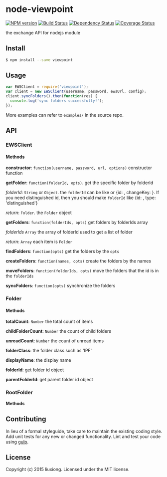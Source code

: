 # node-viewpoint
[![NPM version][npm-image]][npm-url] [![Build Status][travis-image]][travis-url] [![Dependency Status][daviddm-image]][daviddm-url] [![Coverage Status][coveralls-image]][coveralls-url]

the exchange API for nodejs module


## Install

```bash
$ npm install --save viewpoint
```


## Usage

```javascript
var EWSClient = require('viewpoint');
var client = new EWSClient(username, password, ewsUrl, config);
client.syncFolders().then(function(res) {
  console.log('sync folders successfully!');
});
```

More examples can refer to `examples/` in the source repo.

## API

### EWSClient

#### Methods

**constructor**: `function(username, password, url, options)` constructor function

**getFolder**: `function(folderId, opts)`. get the specific folder by folderId

  *folderId*: `String` or `Object`. the `folderId` can be like <id> or {id: <id>, changeKey: <key>}. If you need distinguished id, then you should make `folderId` like {id: <id>, type: 'distinguished'}

  *return*: `Folder`. the `Folder` object

**getFolders**: `function(folderIds, opts)` get folders by folderIds array

  *folderIds* `Array` the array of folderId used to get a list of folder

  *return*: `Array` each item is `Folder`

**findFolders**: `function(opts)` get the folders by the `opts`

**createFolders**: `function(names, opts)` create the folders by the names

**moveFolders**: `function(folderIds, opts)` move the folders that the id is in the `folderIds`

**syncFolders**: `function(opts)` synchronize the folders

### Folder

#### Methods

**totalCount**: `Number` the total count of items

**childFolderCount**: `Number` the count of child folders

**unreadCount**: `Number` the count of unread items

**folderClass**: the folder class such as 'IPF'

**displayName**: the display name

**folderId**: get folder id object

**parentFolderId**: get parent folder id object

### RootFolder

**Methods**

## Contributing

In lieu of a formal styleguide, take care to maintain the existing coding style. Add unit tests for any new or changed functionality. Lint and test your code using [gulp](http://gulpjs.com/).


## License

Copyright (c) 2015 liuxiong. Licensed under the MIT license.



[npm-url]: https://npmjs.org/package/node-viewpoint
[npm-image]: https://badge.fury.io/js/node-viewpoint.svg
[travis-url]: https://travis-ci.org/liuxiong332/node-viewpoint
[travis-image]: https://travis-ci.org/liuxiong332/node-viewpoint.svg?branch=master
[daviddm-url]: https://david-dm.org/liuxiong332/node-viewpoint
[daviddm-image]: https://david-dm.org/liuxiong332/node-viewpoint.svg?theme=shields.io
[coveralls-url]: https://coveralls.io/r/liuxiong332/node-viewpoint
[coveralls-image]: https://coveralls.io/repos/liuxiong332/node-viewpoint/badge.png
